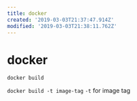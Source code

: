 ```yaml
---
title: docker
created: '2019-03-03T21:37:47.914Z'
modified: '2019-03-03T21:38:11.762Z'
---
```


# docker

`docker build`

`docker build -t image-tag`
`-t` for image tag
